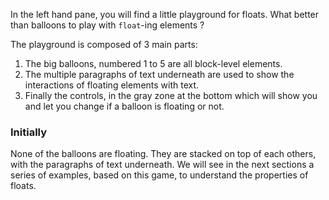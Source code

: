 In the left hand pane, you will find a little playground for floats. What better than balloons to play with `float`-ing elements ?

The playground is composed of 3 main parts:

1. The big balloons, numbered 1 to 5 are all block-level elements.
1. The multiple paragraphs of text underneath are used to show the interactions of floating elements with text.
1. Finally the controls, in the gray zone at the bottom which will show you and let you change if a balloon is floating or not.

### Initially
None of the balloons are floating. They are stacked on top of each others, with the paragraphs of text underneath. We will see in the next sections a series of examples, based on this game, to understand the properties of floats.
